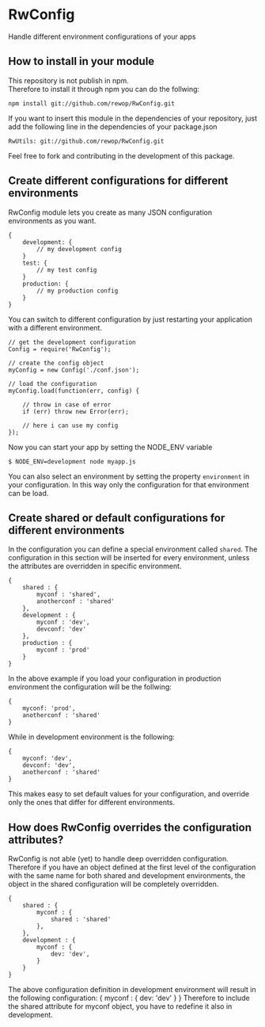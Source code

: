 RwConfig
========

Handle different environment configurations of your apps

How to install in your module
-----------------------------
This repository is not publish in npm.     
Therefore to install it through npm you can do the follwing:
```
npm install git://github.com/rewop/RwConfig.git
```

If you want to insert this module in the dependencies of your repository, just add the following line in the dependencies of your package.json
```
RwUtils: git://github.com/rewop/RwConfig.git
```

Feel free to fork and contributing in the development of this package.


Create different configurations for different environments
----------------------------------------------------------
RwConfig module lets you create as many JSON configuration environments as you want. 
```
{
    development: {
        // my development config
    }
    test: {
        // my test config
    }
    production: {
        // my production config
    }
}
```
You can switch to different configuration by just restarting your application with a different environment.
```
// get the development configuration
Config = require('RwConfig');

// create the config object
myConfig = new Config('./conf.json');

// load the configuration
myConfig.load(function(err, config) {
    
    // throw in case of error
    if (err) throw new Error(err);

    // here i can use my config
});
```

Now you can start your app by setting the NODE_ENV variable
```
$ NODE_ENV=development node myapp.js
```

You can also select an environment by setting the property `environment` in your configuration. In this way only the configuration for that environment can be load.   

Create shared or default configurations for different environments
------------------------------------------------------------------
In the configuration you can define a special environment called `shared`. The configuration in this section will be inserted for every environment, unless the attributes are overridden in specific environment.

```
{
    shared : {
        myconf : 'shared',
        anotherconf : 'shared'
    },
    development : {
        myconf : 'dev',
        devconf: 'dev'
    },
    production : {
        myconf : 'prod'
    }
}
```

In the above example if you load your configuration in production environment the configuration will be the follwing:
```
{
    myconf: 'prod',
    anotherconf : 'shared'
}
```
While in development environment is the following:
```
{
    myconf: 'dev',
    devconf: 'dev',
    anotherconf : 'shared'
}
```
This makes easy to set default values for your configuration, and override only the ones that differ for different environments.

How does RwConfig overrides the configuration attributes?
---------------------------------------------------------
RwConfig is not able (yet) to handle deep overridden configuration. Therefore if you have an object defined at the first level of the configuration with the same name for both shared and development environments, the object in the shared configuration will be completely overridden. 
```
{
    shared : {
        myconf : {
            shared : 'shared'
        },
    },
    development : {
        myconf : {
            dev: 'dev',
        }
    }
}
```
The above configuration definition in development environment will result in the following configuration:
{
    myconf : {
        dev: 'dev'
    }
}
Therefore to include the shared attribute for myconf object, you have to redefine it also in development.


